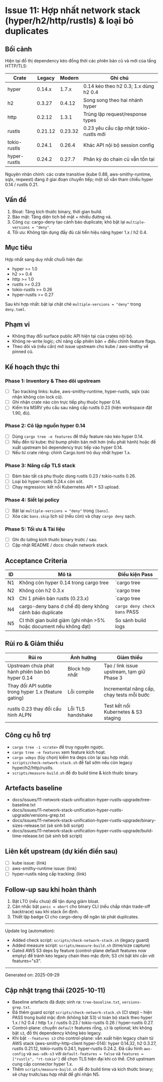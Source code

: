 # Issue 11: Hợp nhất network stack (hyper/h2/http/rustls) & loại bỏ duplicates

## Bối cảnh
Hiện tại đồ thị dependency kéo đồng thời các phiên bản cũ và mới của tầng HTTP/TLS:

| Crate | Legacy | Modern | Ghi chú |
|-------|--------|--------|--------|
| hyper | 0.14.x | 1.7.x | 0.14 kéo theo h2 0.3; 1.x dùng h2 0.4 |
| h2 | 0.3.27 | 0.4.12 | Song song theo hai nhánh hyper |
| http | 0.2.12 | 1.3.1 | Trùng lặp request/response types |
| rustls | 0.21.12 | 0.23.32 | 0.23 yêu cầu cập nhật tokio-rustls mới |
| tokio-rustls | 0.24.1 | 0.26.4 | Khác API nội bộ session config |
| hyper-rustls | 0.24.2 | 0.27.7 | Phân kỳ do chain cũ vẫn tồn tại |

Nguyên nhân chính: các crate transitive (kube 0.88, aws-smithy-runtime, sqlx, reqwest) đang ở giai đoạn chuyển tiếp; một số vẫn tham chiếu hyper 0.14 / rustls 0.21.

## Vấn đề
1. Bloat: Tăng kích thước binary, thời gian build.
2. Bảo mật: Tăng diện tích bề mặt + nhiều đường vá.
3. Công cụ: cargo-deny tạo cảnh báo duplicate; khó bật lại `multiple-versions = "deny"`.
4. Tối ưu: Không tận dụng đầy đủ cải tiến hiệu năng hyper 1.x / h2 0.4.

## Mục tiêu
Hợp nhất sang duy nhất chuỗi hiện đại:
- hyper >= 1.0
- h2 >= 0.4
- http >= 1.0
- rustls >= 0.23
- tokio-rustls >= 0.26
- hyper-rustls >= 0.27

Sau khi hợp nhất: bật lại chặt chẽ `multiple-versions = "deny"` trong `deny.toml`.

## Phạm vi
- Không thay đổi surface public API hiện tại của crates nội bộ.
- Không re-write logic; chỉ nâng cấp phiên bản + điều chỉnh feature flags.
- Theo dõi và (nếu cần) mở issue upstream cho kube / aws-smithy về pinned cũ.

## Kế hoạch thực thi
### Phase 1: Inventory & Theo dõi upstream
- [ ] Tạo tracking links: kube, aws-smithy-runtime, hyper-rustls, sqlx (xác nhận không còn lock cũ).
- [ ] Ghi nhận crate nào còn trực tiếp phụ thuộc hyper 0.14.
- [ ] Kiểm tra MSRV yêu cầu sau nâng cấp rustls 0.23 (hiện workspace đặt 1.90, đủ).

### Phase 2: Cô lập nguồn hyper 0.14
- [ ] Dùng `cargo tree -e features` để thấy feature nào kéo hyper 0.14.
- [ ] Nếu đến từ kube: thử bump phiên bản mới hơn (nếu phát hành) hoặc đề xuất upstream bỏ dependency trực tiếp vào hyper 0.14.
- [ ] Nếu từ crate riêng: chỉnh Cargo.toml trỏ duy nhất hyper 1.x.

### Phase 3: Nâng cấp TLS stack
- [ ] Đảm bảo tất cả phụ thuộc dùng rustls 0.23 / tokio-rustls 0.26.
- [ ] Loại bỏ hyper-rustls 0.24.x còn sót.
- [ ] Chạy regression: kết nối Kubernetes API + S3 upload.

### Phase 4: Siết lại policy
- [ ] Bật lại `multiple-versions = "deny"` trong `[bans]`.
- [ ] Xóa các `bans.skip` lịch sử (nếu còn) và chạy `cargo deny` sạch.

### Phase 5: Tối ưu & Tài liệu
- [ ] Ghi đo lường kích thước binary trước / sau.
- [ ] Cập nhật README / docs: chuẩn network stack.

## Acceptance Criteria
| ID | Mô tả | Điều kiện Pass |
|----|-------|----------------|
| N1 | Không còn hyper 0.14 trong cargo tree | `cargo tree | grep "hyper v0.14"` rỗng |
| N2 | Không còn h2 0.3.x | `cargo tree | grep "h2 v0.3"` rỗng |
| N3 | Chỉ 1 phiên bản rustls (0.23.x) | `cargo tree | grep "rustls v0.21"` rỗng |
| N4 | cargo-deny bans ở chế độ deny không cảnh báo duplicate | `cargo deny check bans` PASS |
| N5 | CI thời gian build giảm (ghi nhận >5% hoặc document nếu không đạt) | So sánh build logs |

## Rủi ro & Giảm thiểu
| Rủi ro | Ảnh hưởng | Giảm thiểu |
|--------|-----------|-----------|
| Upstream chưa phát hành phiên bản bỏ hyper 0.14 | Block hợp nhất | Tạo / link issue upstream, tạm giữ Phase 3 |
| Thay đổi API subtle trong hyper 1.x (feature gating) | Lỗi compile | Incremental nâng cấp, chạy tests mỗi bước |
| rustls 0.23 thay đổi cấu hình ALPN | Lỗi TLS handshake | Test kết nối Kubernetes & S3 staging |

## Công cụ hỗ trợ
- `cargo tree -i <crate>` để truy nguyên ngược.
- `cargo tree -e features` xem feature kích hoạt.
- `cargo udeps` (tùy chọn) kiểm tra deps còn lại sau hợp nhất.
- `scripts/check-network-stack.sh` để fail sớm nếu còn legacy hyper/h2/http/rustls.
- `scripts/measure-build.sh` để đo build time & kích thước binary.

## Artefacts baseline
- docs/issues/11-network-stack-unification-hyper-rustls-upgrade/tree-baseline.txt
- docs/issues/11-network-stack-unification-hyper-rustls-upgrade/versions-grep.txt
- docs/issues/11-network-stack-unification-hyper-rustls-upgrade/binary-sizes-release.txt (sẽ sinh bởi script)
- docs/issues/11-network-stack-unification-hyper-rustls-upgrade/build-time-release.txt (sẽ sinh bởi script)

## Liên kết upstream (dự kiến điền sau)
- [ ] kube issue: (link)
- [ ] aws-smithy-runtime issue: (link)
- [ ] hyper-rustls nâng cấp tracking: (link)

## Follow-up sau khi hoàn thành
1. Bật LTO (nếu chưa) để tận dụng giảm bloat.
2. Cân nhắc bật `panic = abort` cho binary CLI (nếu chấp nhận trade-off backtrace) sau khi stack ổn định.
3. Thiết lập badge CI cho cargo-deny để ngăn tái phát duplicates.

---
Update log (automation):
- Added check script: `scripts/check-network-stack.sh` (legacy guard)
- Added measure script: `scripts/measure-build.sh` (time/size capture)
- Gated AWS S3 deps by feature (control-plane default features now empty) để tránh kéo legacy chain theo mặc định; S3 chỉ bật khi cần với features="s3".

---
Generated on: 2025-09-29

## Cập nhật trạng thái (2025-10-11)

- Baseline artefacts đã được sinh ra: `tree-baseline.txt`, `versions-grep.txt`.
- Đã thêm guard script `scripts/check-network-stack.sh` (CI step) – hiện PASS trong build mặc định (không bật S3) vì toàn bộ stack theo hyper 1.x / h2 0.4 / http 1.x / rustls 0.23 / tokio-rustls 0.26 / hyper-rustls 0.27.
- Control-plane: chuyển `default` features rỗng, `s3` là optional; khi không bật `s3`, đồ thị dependency không kéo legacy.
- Khi bật `--features s3` cho control-plane: vẫn xuất hiện legacy chain từ AWS stack (aws-smithy-http-client hyper-014): hyper 0.14.32, h2 0.3.27, rustls 0.21.12, tokio-rustls 0.24.1, hyper-rustls 0.24.2. Đã cấu hình `aws-config` và `aws-sdk-s3` với `default-features = false` và `features = ["rustls", "rt-tokio"]` để chọn TLS hiện đại khi có thể. Chờ upstream cung cấp connector hyper 1.x.
- Thêm `scripts/measure-build.sh` để đo build time và kích thước binary; sẽ chạy trước/sau hợp nhất để ghi nhận N5.

